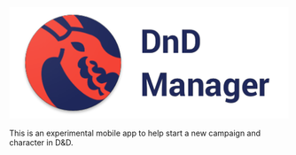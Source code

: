 <p align="center"><img title="DnD Manager Banner" src="https://raw.githubusercontent.com/alanplotko/DnD-Manager/master/docs/banner.png" /></p>

This is an experimental mobile app to help start a new campaign and character in D&D.
